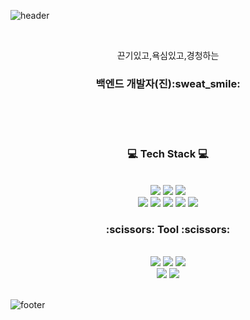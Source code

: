 ![header](https://capsule-render.vercel.app/api?type=waving&&color=gradient&height=100&section=header&fontSize=90)


<div align = "center">

<br/>

끈기있고,욕심있고,경청하는<br/>
<h3>백엔드 개발자(진):sweat_smile:</h3><br/>

<br/>
<br/>
 
<h3>💻 Tech Stack 💻</h3>
 
<br/>
<img src="https://img.shields.io/badge/Node.js-339933?style=flat-square&logo=Node.js&logoColor=white"/>
<img src="https://img.shields.io/badge/Python-3776AB?style=flat-square&logo=Python&logoColor=white"/>
<img src="https://img.shields.io/badge/MySQL-4479A1?style=flat-square&logo=MySQL&logoColor=white"/>
<br>
<img src="https://img.shields.io/badge/OpenCV-5C3EE8?style=flat-square&logo=OpenCV&logoColor=white"/>
<img src="https://img.shields.io/badge/Java-007396?style=flat-square&logo=Java&logoColor=white"/>
<img src="https://img.shields.io/badge/C-A8B9CC?style=flat-square&logo=C&logoColor=white"/>
<img src="https://img.shields.io/badge/Android-3DDC84?style=flat-square&logo=Android&logoColor=white"/>
<img src="https://img.shields.io/badge/Spring-6DB33F?style=flat-square&logo=Spring&logoColor=white"/>



<h3>:scissors: Tool :scissors:</h3>
 <br/>
 <img src="https://img.shields.io/badge/Android Studio-3DDC84?style=flat-square&logo=Android Studio&logoColor=white"/>
 <img src="https://img.shields.io/badge/Jupyter-F37626?style=flat-square&logo=Jupyter&logoColor=white"/>
 <img src="https://img.shields.io/badge/Eclipse IDE-2C2255?style=flat-square&logo=Eclipse IDE&logoColor=white"/>
 <br/>
 <img src="https://img.shields.io/badge/Visual Studio-5C2D91?style=flat-square&logo=Visual Studio IDE&logoColor=white"/>
 <img src="https://img.shields.io/badge/GitHub-181717?style=flat-square&logo=GitHub&logoColor=white"/>
</div>


<br/>

![footer](https://capsule-render.vercel.app/api?type=waving&&color=gradient&height=100&section=footer&fontSize=90)



